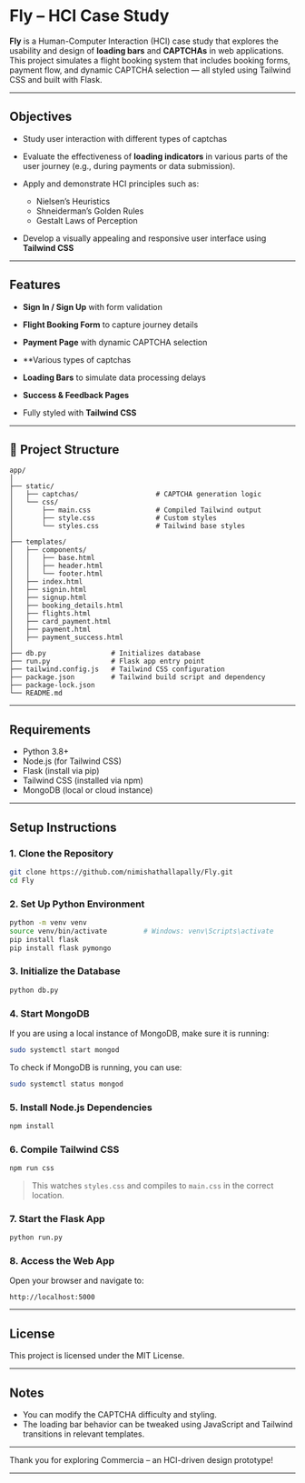 # Fly – HCI Case Study

**Fly** is a Human-Computer Interaction (HCI) case study that explores the usability and design of **loading bars** and **CAPTCHAs** in web applications. This project simulates a flight booking system that includes booking forms, payment flow, and dynamic CAPTCHA selection — all styled using Tailwind CSS and built with Flask.

---

## Objectives

* Study user interaction with different types of captchas
* Evaluate the effectiveness of **loading indicators** in various parts of the user journey (e.g., during payments or data submission).
* Apply and demonstrate HCI principles such as:

  * Nielsen’s Heuristics
  * Shneiderman’s Golden Rules
  * Gestalt Laws of Perception
* Develop a visually appealing and responsive user interface using **Tailwind CSS**

---

## Features

* **Sign In / Sign Up** with form validation

* **Flight Booking Form** to capture journey details

* **Payment Page** with dynamic CAPTCHA selection

* **Various types of captchas

* **Loading Bars** to simulate data processing delays

* **Success & Feedback Pages**

* Fully styled with **Tailwind CSS**

---

## 📁 Project Structure

```
app/
│
├── static/
│   ├── captchas/                   # CAPTCHA generation logic
│   └── css/
│       ├── main.css                # Compiled Tailwind output
│       ├── style.css               # Custom styles
│       └── styles.css              # Tailwind base styles
│
├── templates/
│   ├── components/
│   │   ├── base.html
│   │   ├── header.html
│   │   └── footer.html
│   ├── index.html
│   ├── signin.html
│   ├── signup.html
│   ├── booking_details.html
│   ├── flights.html
│   ├── card_payment.html
│   ├── payment.html
│   ├── payment_success.html
│
├── db.py                # Initializes database
├── run.py               # Flask app entry point
├── tailwind.config.js   # Tailwind CSS configuration
├── package.json         # Tailwind build script and dependency
├── package-lock.json
└── README.md
```

---

## Requirements

* Python 3.8+
* Node.js (for Tailwind CSS)
* Flask (install via pip)
* Tailwind CSS (installed via npm)
* MongoDB (local or cloud instance)

---

## Setup Instructions

### 1. Clone the Repository

```bash
git clone https://github.com/nimishathallapally/Fly.git
cd Fly
```

### 2. Set Up Python Environment

```bash
python -m venv venv
source venv/bin/activate         # Windows: venv\Scripts\activate
pip install flask
pip install flask pymongo
```

### 3. Initialize the Database

```bash
python db.py
```

### 4. Start MongoDB

If you are using a local instance of MongoDB, make sure it is running:

```bash
sudo systemctl start mongod
```

To check if MongoDB is running, you can use:

```bash
sudo systemctl status mongod
```

### 5. Install Node.js Dependencies

```bash
npm install
```

### 6. Compile Tailwind CSS

```bash
npm run css
```

> This watches `styles.css` and compiles to `main.css` in the correct location.

### 7. Start the Flask App

```bash
python run.py
```

### 8. Access the Web App

Open your browser and navigate to:

```
http://localhost:5000
```

---

## License

This project is licensed under the MIT License.

---

## Notes

* You can modify the CAPTCHA difficulty and styling.
* The loading bar behavior can be tweaked using JavaScript and Tailwind transitions in relevant templates.

---

Thank you for exploring Commercia – an HCI-driven design prototype!

---
